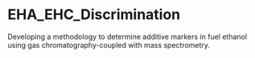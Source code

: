 # EHA_EHC_Discrimination
Developing a methodology to determine additive markers in fuel ethanol using gas chromatography-coupled with mass spectrometry.
